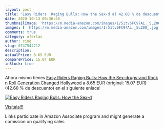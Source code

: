 ```yaml
---
layout: post
title: 'Easy Riders  Raging Bulls: How the Sex-d al 42.60 % de descuento'
date: 2020-10-13 09:36:40
thumbnailImage: 'https://m.media-amazon.com/images/I/51tv6FC97AL._SL200_.jpg'
images: [ 'https://m.media-amazon.com/images/I/51tv6FC97AL._SL200_.jpg' ]
comments: true
category: ofertas
author: ring
slug: 0747544212
description:
actualPrice: 8.65 EUR
comparePrice: 15.07 EUR
inStock: true
---
```


Ahora mismo tienes [Easy Riders  Raging Bulls: How the Sex-drugs-and Rock  n  Roll Generation Changed Hollywood](https://www.amazon.es/dp/0747544212/?tag=tolees-21) a 8.65 EUR (original: 15.07 EUR) (42.60 %  de descuento) en el siguiente enlace!

[![Easy Riders  Raging Bulls: How the Sex-d](https://m.media-amazon.com/images/I/51tv6FC97AL._SL200_.jpg)](https://www.amazon.es/dp/0747544212/?tag=tolees-21)

[Visítala!!!](https://www.amazon.es/dp/0747544212/?tag=tolees-21)

Links participate in Amazon Associate program and might generate a comission on qualifying sales
